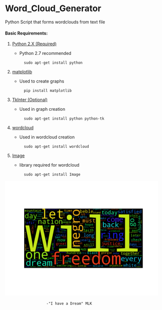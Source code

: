 # Word_Cloud_Generator
Python Script that forms wordclouds from text file

#### Basic Requirements:
1. [Python 2.X (Required)](https://www.python.org/downloads/)
	* Python 2.7 recommended
    
            sudo apt-get install python
  
2. [matplotlib](http://matplotlib.org/downloads.html)
    * Used to create graphs

            pip install matplotlib

3. [TkInter (Optional)](https://wiki.python.org/moin/TkInter)
    * Used in graph creation

            sudo apt-get install python python-tk

4. [wordcloud](http://amueller.github.io/word_cloud/index.html)
    * Used in wordcloud creation

            sudo apt-get install wordcloud
            
5. [Image](http://www.pythonware.com/products/pil/)
    * library required for wordcloud

            sudo apt-get install Image
![alt tag](https://raw.githubusercontent.com/shyamw/Word_Cloud_Generator/master/Images/i_have_a_dream.png)

                       -"I have a Dream" MLK






